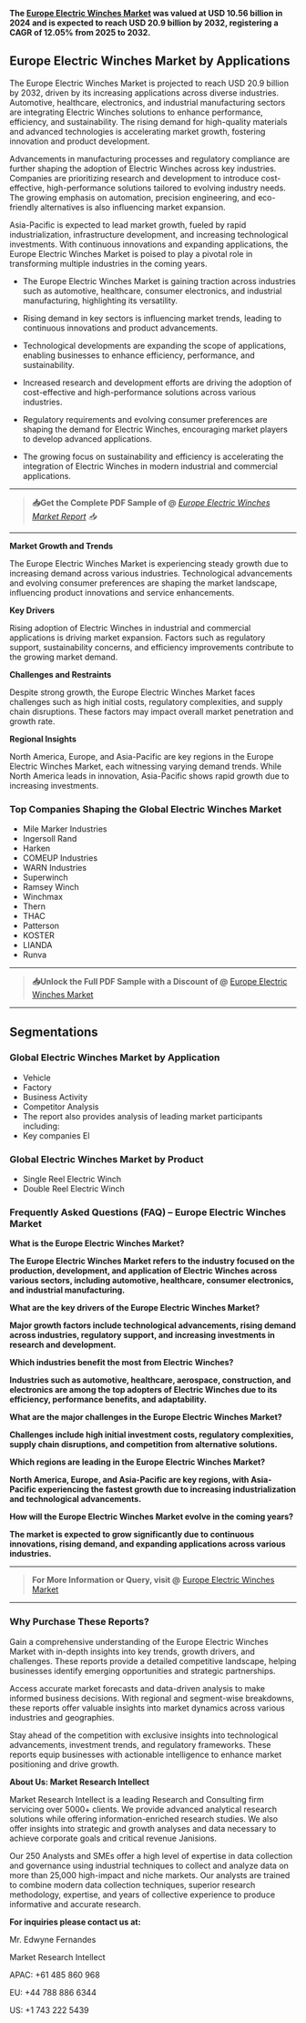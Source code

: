 <p><strong>The <a href="https://www.marketresearchintellect.com/download-sample/?rid=590280&amp;utm_source=Pulse-April-Europe&amp;utm_medium=852">Europe Electric Winches Market</a> was valued at USD 10.56 billion in 2024 and is expected to reach USD 20.9 billion by 2032, registering a CAGR of 12.05% from 2025 to 2032.</strong></p><h2>Europe Electric Winches Market by Applications&nbsp;</h2><p><p>The Europe Electric Winches Market is projected to reach USD 20.9 billion by 2032, driven by its increasing applications across diverse industries. Automotive, healthcare, electronics, and industrial manufacturing sectors are integrating Electric Winches solutions to enhance performance, efficiency, and sustainability. The rising demand for high-quality materials and advanced technologies is accelerating market growth, fostering innovation and product development.</p><p>Advancements in manufacturing processes and regulatory compliance are further shaping the adoption of Electric Winches across key industries. Companies are prioritizing research and development to introduce cost-effective, high-performance solutions tailored to evolving industry needs. The growing emphasis on automation, precision engineering, and eco-friendly alternatives is also influencing market expansion.</p><p>Asia-Pacific is expected to lead market growth, fueled by rapid industrialization, infrastructure development, and increasing technological investments. With continuous innovations and expanding applications, the Europe Electric Winches Market is poised to play a pivotal role in transforming multiple industries in the coming years.</p></p><ul><li><p>The Europe Electric Winches Market is gaining traction across industries such as automotive, healthcare, consumer electronics, and industrial manufacturing, highlighting its versatility.</p></li><li><p>Rising demand in key sectors is influencing market trends, leading to continuous innovations and product advancements.</p></li><li><p>Technological developments are expanding the scope of applications, enabling businesses to enhance efficiency, performance, and sustainability.</p></li><li><p>Increased research and development efforts are driving the adoption of cost-effective and high-performance solutions across various industries.</p></li><li><p>Regulatory requirements and evolving consumer preferences are shaping the demand for Electric Winches, encouraging market players to develop advanced applications.</p></li><li><p>The growing focus on sustainability and efficiency is accelerating the integration of Electric Winches in modern industrial and commercial applications.</p></li></ul><hr /><blockquote><p><strong><span class="font-[700]">📥Get the Complete PDF Sample of @ </span></strong><em><span class="font-[700]"><a href="https://www.marketresearchintellect.com/download-sample/?rid=590280&amp;utm_source=Pulse-April-Europe&amp;utm_medium=852" target="_blank" data-tracking-control-name="article-ssr-frontend-pulse_little-text-block" data-tracking-will-navigate="" data-test-link="">Europe Electric Winches Market Report</a>&nbsp;📥</span></em></p></blockquote><hr /><p class="" data-start="77" data-end="360"><strong data-start="77" data-end="105">Market Growth and Trends</strong></p><p class="" data-start="77" data-end="360">The Europe Electric Winches Market is experiencing steady growth due to increasing demand across various industries. Technological advancements and evolving consumer preferences are shaping the market landscape, influencing product innovations and service enhancements.</p><p class="" data-start="362" data-end="606"><strong data-start="362" data-end="377">Key Drivers</strong></p><p class="" data-start="362" data-end="606">Rising adoption of Electric Winches in industrial and commercial applications is driving market expansion. Factors such as regulatory support, sustainability concerns, and efficiency improvements contribute to the growing market demand.</p><p class="" data-start="608" data-end="849"><strong data-start="608" data-end="637">Challenges and Restraints</strong></p><p class="" data-start="608" data-end="849">Despite strong growth, the Europe Electric Winches Market faces challenges such as high initial costs, regulatory complexities, and supply chain disruptions. These factors may impact overall market penetration and growth rate.</p><p class="" data-start="851" data-end="1095"><strong data-start="851" data-end="872">Regional Insights</strong></p><p class="" data-start="851" data-end="1095">North America, Europe, and Asia-Pacific are key regions in the Europe Electric Winches Market, each witnessing varying demand trends. While North America leads in innovation, Asia-Pacific shows rapid growth due to increasing investments.</p><p><h3>Top Companies Shaping the Global Electric Winches Market </h3><ul><li>Mile Marker Industries</li><li>Ingersoll Rand</li><li>Harken</li><li>COMEUP Industries</li><li>WARN Industries</li><li>Superwinch</li><li>Ramsey Winch</li><li>Winchmax</li><li>Thern</li><li>THAC</li><li>Patterson</li><li>KOSTER</li><li>LIANDA</li><li>Runva</li></ul></p><hr /><blockquote><p><strong>📥Unlock the Full PDF Sample with a Discount of @</strong> <a href="https://www.marketresearchintellect.com/ask-for-discount/?rid=590280&amp;utm_source=Pulse-April-Europe&amp;utm_medium=852">Europe Electric Winches Market</a></p></blockquote><hr /><p><h2>Segmentations</h2><h3>Global Electric Winches Market by Application</h3><ul><li>Vehicle</li><li>Factory</li><li>Business Activity</li><li>Competitor Analysis</li><li>The report also provides analysis of leading market participants including:</li><li>Key companies El</li></ul><h3>Global Electric Winches Market by Product</h3><ul><li>Single Reel Electric Winch</li><li>Double Reel Electric Winch</li></ul></p><h3><strong>Frequently Asked Questions (FAQ) &ndash; Europe Electric Winches Market</strong></h3><p><strong>What is the Europe Electric Winches Market?</strong></p><p><strong>The Europe Electric Winches Market refers to the industry focused on the production, development, and application of Electric Winches across various sectors, including automotive, healthcare, consumer electronics, and industrial manufacturing.</strong></p><p><strong>What are the key drivers of the Europe Electric Winches Market?</strong></p><p><strong>Major growth factors include technological advancements, rising demand across industries, regulatory support, and increasing investments in research and development.</strong></p><p><strong>Which industries benefit the most from Electric Winches?</strong></p><p><strong>Industries such as automotive, healthcare, aerospace, construction, and electronics are among the top adopters of Electric Winches due to its efficiency, performance benefits, and adaptability.</strong></p><p><strong>What are the major challenges in the Europe Electric Winches Market?</strong></p><p><strong>Challenges include high initial investment costs, regulatory complexities, supply chain disruptions, and competition from alternative solutions.</strong></p><p><strong>Which regions are leading in the Europe Electric Winches Market?</strong></p><p><strong>North America, Europe, and Asia-Pacific are key regions, with Asia-Pacific experiencing the fastest growth due to increasing industrialization and technological advancements.</strong></p><p><strong>How will the Europe Electric Winches Market evolve in the coming years?</strong></p><p><strong>The market is expected to grow significantly due to continuous innovations, rising demand, and expanding applications across various industries.</strong></p><hr /><blockquote><p><span class="font-[700]"><strong>For More Information or Query, visit&nbsp;@</strong>&nbsp;</span><span class="font-[700]"><a href="https://www.marketresearchintellect.com/product/global-electric-winches-market-size-forecast/?utm_source=Linkedin&utm_medium=852" target="_blank" data-tracking-control-name="article-ssr-frontend-pulse_little-text-block" data-tracking-will-navigate="" data-test-link="">Europe Electric Winches Market</a></span></p></blockquote><hr /><h3><strong data-start="0" data-end="31">Why Purchase These Reports?</strong></h3><p class="" data-start="35" data-end="297">Gain a comprehensive understanding of the Europe Electric Winches Market with in-depth insights into key trends, growth drivers, and challenges. These reports provide a detailed competitive landscape, helping businesses identify emerging opportunities and strategic partnerships.</p><p class="" data-start="299" data-end="540">Access accurate market forecasts and data-driven analysis to make informed business decisions. With regional and segment-wise breakdowns, these reports offer valuable insights into market dynamics across various industries and geographies.</p><p class="" data-start="542" data-end="784">Stay ahead of the competition with exclusive insights into technological advancements, investment trends, and regulatory frameworks. These reports equip businesses with actionable intelligence to enhance market positioning and drive growth.</p><p><strong><span class="font-[700]">About Us: Market Research Intellect</span></strong></p><p><span class="">Market Research Intellect is a leading Research and Consulting firm servicing over 5000+ clients. We provide advanced analytical research solutions while offering information-enriched research studies.&nbsp;</span>We also offer insights into strategic and growth analyses and data necessary to achieve corporate goals and critical revenue Janisions.</p><p><span class="">Our 250 Analysts and SMEs offer a high level of expertise in data collection and governance using industrial techniques to collect and analyze data on more than 25,000 high-impact and niche markets. Our analysts are trained to combine modern data collection techniques, superior research methodology, expertise, and years of collective experience to produce informative and accurate research.</span></p><p><strong>For inquiries please contact us at:</strong></p><p>Mr. Edwyne Fernandes</p><p>Market Research Intellect</p><p>APAC: +61 485 860 968</p><p>EU: +44 788 886 6344</p><p>US: +1 743 222 5439</p>